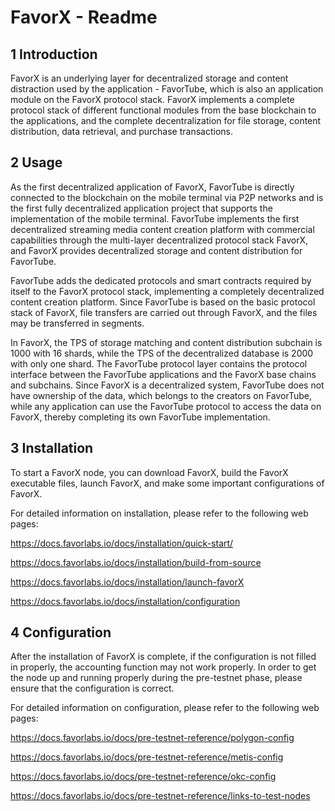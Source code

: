 # FavorX - Readme

## 1 Introduction

FavorX is an underlying layer for decentralized storage and content distraction used by the application - FavorTube, which is also an application module on the FavorX protocol stack. FavorX implements a complete protocol stack of different functional modules from the base blockchain to the applications, and the complete decentralization for file storage, content distribution, data retrieval, and purchase transactions.

## 2 Usage

As the first decentralized application of FavorX, FavorTube is directly connected to the blockchain on the mobile terminal via P2P networks and is the first fully decentralized application project that supports the implementation of the mobile terminal. FavorTube implements the first decentralized streaming media content creation platform with commercial capabilities through the multi-layer decentralized protocol stack FavorX, and FavorX provides decentralized storage and content distribution for FavorTube.

FavorTube adds the dedicated protocols and smart contracts required by itself to the FavorX protocol stack, implementing a completely decentralized content creation platform. Since FavorTube is based on the basic protocol stack of FavorX, file transfers are carried out through FavorX, and the files may be transferred in segments.

In FavorX, the TPS of storage matching and content distribution subchain is 1000 with 16 shards, while the TPS of the decentralized database is 2000 with only one shard. The FavorTube protocol layer contains the protocol interface between the FavorTube applications and the FavorX base chains and subchains. Since FavorX is a decentralized system, FavorTube does not have ownership of the data, which belongs to the creators on FavorTube, while any application can use the FavorTube protocol to access the data on FavorX, thereby completing its own FavorTube implementation.

## 3 Installation

To start a FavorX node, you can download FavorX, build the FavorX executable files, launch FavorX, and make some important configurations of FavorX. 

For detailed information on installation, please refer to the following web pages:

https://docs.favorlabs.io/docs/installation/quick-start/

https://docs.favorlabs.io/docs/installation/build-from-source

https://docs.favorlabs.io/docs/installation/launch-favorX

https://docs.favorlabs.io/docs/installation/configuration

## 4 Configuration

After the installation of FavorX is complete, if the configuration is not filled in properly, the accounting function may not work properly. In order to get the node up and running properly during the pre-testnet phase, please ensure that the configuration is correct.

For detailed information on configuration, please refer to the following web pages:

https://docs.favorlabs.io/docs/pre-testnet-reference/polygon-config

https://docs.favorlabs.io/docs/pre-testnet-reference/metis-config

https://docs.favorlabs.io/docs/pre-testnet-reference/okc-config

https://docs.favorlabs.io/docs/pre-testnet-reference/links-to-test-nodes

